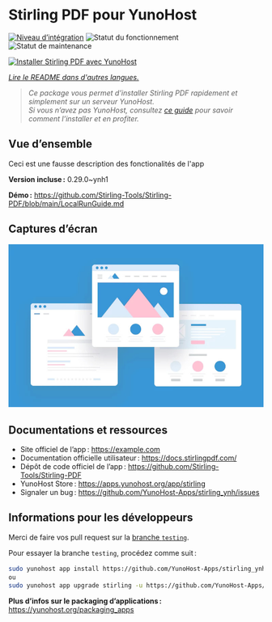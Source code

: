 <!--
Nota bene : ce README est automatiquement généré par <https://github.com/YunoHost/apps/tree/master/tools/readme_generator>
Il NE doit PAS être modifié à la main.
-->

# Stirling PDF pour YunoHost

[![Niveau d’intégration](https://dash.yunohost.org/integration/stirling.svg)](https://ci-apps.yunohost.org/ci/apps/stirling/) ![Statut du fonctionnement](https://ci-apps.yunohost.org/ci/badges/stirling.status.svg) ![Statut de maintenance](https://ci-apps.yunohost.org/ci/badges/stirling.maintain.svg)

[![Installer Stirling PDF avec YunoHost](https://install-app.yunohost.org/install-with-yunohost.svg)](https://install-app.yunohost.org/?app=stirling)

*[Lire le README dans d'autres langues.](./ALL_README.md)*

> *Ce package vous permet d’installer Stirling PDF rapidement et simplement sur un serveur YunoHost.*  
> *Si vous n’avez pas YunoHost, consultez [ce guide](https://yunohost.org/install) pour savoir comment l’installer et en profiter.*

## Vue d’ensemble

Ceci est une fausse description des fonctionalités de l'app


**Version incluse :** 0.29.0~ynh1

**Démo :** <https://github.com/Stirling-Tools/Stirling-PDF/blob/main/LocalRunGuide.md>

## Captures d’écran

![Capture d’écran de Stirling PDF](./doc/screenshots/example.jpg)

## Documentations et ressources

- Site officiel de l’app : <https://example.com>
- Documentation officielle utilisateur : <https://docs.stirlingpdf.com/>
- Dépôt de code officiel de l’app : <https://github.com/Stirling-Tools/Stirling-PDF>
- YunoHost Store : <https://apps.yunohost.org/app/stirling>
- Signaler un bug : <https://github.com/YunoHost-Apps/stirling_ynh/issues>

## Informations pour les développeurs

Merci de faire vos pull request sur la [branche `testing`](https://github.com/YunoHost-Apps/stirling_ynh/tree/testing).

Pour essayer la branche `testing`, procédez comme suit :

```bash
sudo yunohost app install https://github.com/YunoHost-Apps/stirling_ynh/tree/testing --debug
ou
sudo yunohost app upgrade stirling -u https://github.com/YunoHost-Apps/stirling_ynh/tree/testing --debug
```

**Plus d’infos sur le packaging d’applications :** <https://yunohost.org/packaging_apps>
